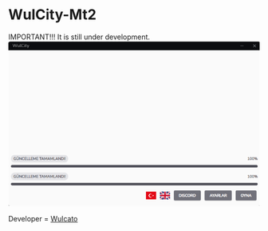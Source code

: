# WulCity-Mt2
IMPORTANT!!! It is still under development.
![v0.0.2-screenshot](https://raw.githubusercontent.com/wulcato/WulCity-Mt2/main/screenshots/v0.0.2.png)

Developer = [Wulcato](https://github.com/wulcato)